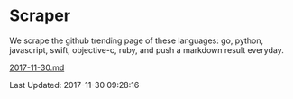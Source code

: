 # Scraper

We scrape the github trending page of these languages: go, python, javascript, swift, objective-c, ruby, and push a markdown result everyday.

[2017-11-30.md](https://github.com/henson/Scraper/blob/master/2017-11-30.md)

Last Updated: 2017-11-30 09:28:16